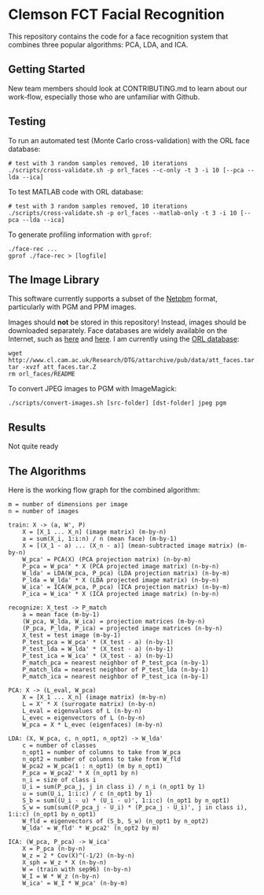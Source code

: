 # Clemson FCT Facial Recognition

This repository contains the code for a face recognition system that combines three popular algorithms: PCA, LDA, and ICA.

## Getting Started

New team members should look at CONTRIBUTING.md to learn about our work-flow, especially those who are unfamiliar with Github.

## Testing

To run an automated test (Monte Carlo cross-validation) with the ORL face database:

    # test with 3 random samples removed, 10 iterations
    ./scripts/cross-validate.sh -p orl_faces --c-only -t 3 -i 10 [--pca --lda --ica]

To test MATLAB code with ORL database:

    # test with 3 random samples removed, 10 iterations
    ./scripts/cross-validate.sh -p orl_faces --matlab-only -t 3 -i 10 [--pca --lda --ica]

To generate profiling information with `gprof`:

    ./face-rec ...
    gprof ./face-rec > [logfile]

## The Image Library

This software currently supports a subset of the [Netpbm](https://en.wikipedia.org/wiki/Netpbm_format) format, particularly with PGM and PPM images.

Images should __not__ be stored in this repository! Instead, images should be downloaded separately. Face databases are widely available on the Internet, such as [here](http://web.mit.edu/emeyers/www/face_databases.html) and [here](http://face-rec.org/databases/). I am currently using the [ORL database](http://www.cl.cam.ac.uk/research/dtg/attarchive/facedatabase.html):

    wget http://www.cl.cam.ac.uk/Research/DTG/attarchive/pub/data/att_faces.tar.Z
    tar -xvzf att_faces.tar.Z
    rm orl_faces/README

To convert JPEG images to PGM with ImageMagick:

    ./scripts/convert-images.sh [src-folder] [dst-folder] jpeg pgm

## Results

Not quite ready

## The Algorithms

Here is the working flow graph for the combined algorithm:

    m = number of dimensions per image
    n = number of images

    train: X -> (a, W', P)
        X = [X_1 ... X_n] (image matrix) (m-by-n)
        a = sum(X_i, 1:i:n) / n (mean face) (m-by-1)
        X = [(X_1 - a) ... (X_n - a)] (mean-subtracted image matrix) (m-by-n)
        W_pca' = PCA(X) (PCA projection matrix) (n-by-m)
        P_pca = W_pca' * X (PCA projected image matrix) (n-by-n)
        W_lda' = LDA(W_pca, P_pca) (LDA projection matrix) (n-by-m)
        P_lda = W_lda' * X (LDA projected image matrix) (n-by-n)
        W_ica' = ICA(W_pca, P_pca) (ICA projection matrix) (n-by-m)
        P_ica = W_ica' * X (ICA projected image matrix) (n-by-n)

    recognize: X_test -> P_match
        a = mean face (m-by-1)
        (W_pca, W_lda, W_ica) = projection matrices (m-by-n)
        (P_pca, P_lda, P_ica) = projected image matrices (n-by-n)
        X_test = test image (m-by-1)
        P_test_pca = W_pca' * (X_test - a) (n-by-1)
        P_test_lda = W_lda' * (X_test - a) (n-by-1)
        P_test_ica = W_ica' * (X_test - a) (n-by-1)
        P_match_pca = nearest neighbor of P_test_pca (n-by-1)
        P_match_lda = nearest neighbor of P_test_lda (n-by-1)
        P_match_ica = nearest neighbor of P_test_ica (n-by-1)

    PCA: X -> (L_eval, W_pca)
        X = [X_1 ... X_n] (image matrix) (m-by-n)
        L = X' * X (surrogate matrix) (n-by-n)
        L_eval = eigenvalues of L (n-by-n)
        L_evec = eigenvectors of L (n-by-n)
        W_pca = X * L_evec (eigenfaces) (m-by-n)

    LDA: (X, W_pca, c, n_opt1, n_opt2) -> W_lda'
        c = number of classes
        n_opt1 = number of columns to take from W_pca
        n_opt2 = number of columns to take from W_fld
        W_pca2 = W_pca(1 : n_opt1) (m by n_opt1)
        P_pca = W_pca2' * X (n_opt1 by n)
        n_i = size of class i
        U_i = sum(P_pca_j, j in class i) / n_i (n_opt1 by 1)
        u = sum(U_i, 1:i:c) / c (n_opt1 by 1)
        S_b = sum((U_i - u) * (U_i - u)', 1:i:c) (n_opt1 by n_opt1)
        S_w = sum(sum((P_pca_j - U_i) * (P_pca_j - U_i)', j in class i), 1:i:c) (n_opt1 by n_opt1)
        W_fld = eigenvectors of (S_b, S_w) (n_opt1 by n_opt2)
        W_lda' = W_fld' * W_pca2' (n_opt2 by m)

    ICA: (W_pca, P_pca) -> W_ica'
        X = P_pca (n-by-n)
        W_z = 2 * Cov(X)^(-1/2) (n-by-n)
        X_sph = W_z * X (n-by-n)
        W = (train with sep96) (n-by-n)
        W_I = W * W_z (n-by-n)
        W_ica' = W_I * W_pca' (n-by-m)
